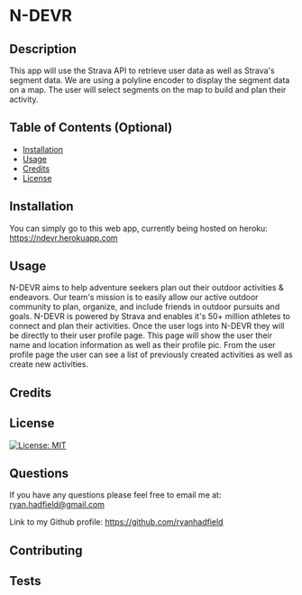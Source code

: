 # N-DEVR

## Description 
This app will use the Strava API to retrieve user data as well as Strava's segment data. We are using a polyline encoder to display the segment data on a map. The user will select segments on the map to build and plan their activity.


## Table of Contents (Optional)
* [Installation](#installation)
* [Usage](#usage)
* [Credits](#credits)
* [License](#license)

## Installation
You can simply go to this web app, currently being hosted on heroku: https://ndevr.herokuapp.com

## Usage 
N-DEVR aims to help adventure seekers plan out their outdoor activities & endeavors. Our team's mission is to easily allow our active outdoor community to plan, organize, and include friends in outdoor pursuits and goals. N-DEVR is powered by Strava and enables it's 50+ million athletes to connect and plan their activities. Once the user logs into N-DEVR they will be directly to their user profile page. This page will show the user their name and location information as well as their profile pic. From the user profile page the user can see a list of previously created activities as well as create new activities.

## Credits


## License
[![License: MIT](https://img.shields.io/badge/License-MIT-yellow.svg)](https://opensource.org/licenses/MIT)

## Questions
If you have any questions please feel free to email me at:
ryan.hadfield@gmail.com

Link to my Github profile:
https://github.com/ryanhadfield


## Contributing


## Tests


